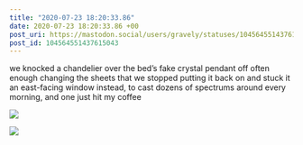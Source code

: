 ```yaml
---
title: "2020-07-23 18:20:33.86"
date: 2020-07-23 18:20:33.86 +00
post_uri: https://mastodon.social/users/gravely/statuses/104564551437615043
post_id: 104564551437615043
---
```

we knocked a chandelier over the bed’s fake crystal pendant off often enough changing the sheets that we stopped putting it back on and stuck it an east-facing window instead, to cast dozens of spectrums around every morning, and one just hit my coffee


![](/images/104564551280998355.jpg)

![](/images/104564551390324084.jpg)

